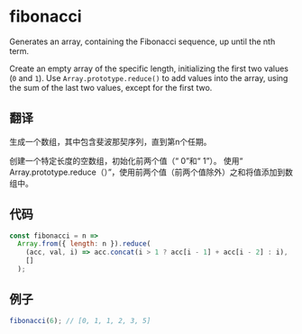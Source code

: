 # fibonacci

Generates an array, containing the Fibonacci sequence, up until the nth term.

Create an empty array of the specific length, initializing the first two values (`0` and `1`).
Use `Array.prototype.reduce()` to add values into the array, using the sum of the last two values, except for the first two.

## 翻译

生成一个数组，其中包含斐波那契序列，直到第n个任期。

创建一个特定长度的空数组，初始化前两个值（“ 0”和“ 1”）。
使用“ Array.prototype.reduce（）”，使用前两个值（前两个值除外）之和将值添加到数组中。

## 代码

```js
const fibonacci = n =>
  Array.from({ length: n }).reduce(
    (acc, val, i) => acc.concat(i > 1 ? acc[i - 1] + acc[i - 2] : i),
    []
  );
```

## 例子

```js
fibonacci(6); // [0, 1, 1, 2, 3, 5]
```
